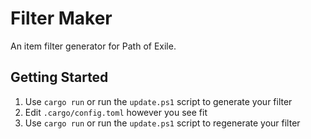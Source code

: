 # Filter Maker
An item filter generator for Path of Exile.

## Getting Started
1. Use `cargo run` or run the `update.ps1` script to generate your filter
1. Edit `.cargo/config.toml` however you see fit
1. Use `cargo run` or run the `update.ps1` script to regenerate your filter